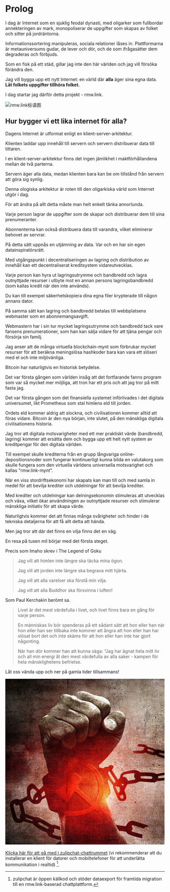 # Prolog

I dag är Internet som en sjuklig feodal dynasti, med oligarker som fullbordar annekteringen av mark, monopoliserar de uppgifter som skapas av folket och sitter på jordräntorna.

Informationssortering manipuleras, sociala relationer låses in. Plattformarna är metauniversums gudar, de lever och dör, och de som ifrågasätter dem degraderas och förbjuds.

Som en fisk på ett städ, gillar jag inte den här världen och jag vill försöka förändra den.

Jag vill bygga upp ett nytt Internet: en värld där **alla** äger sina egna data. **Låt folkets uppgifter tillhöra folket.**

I dag startar jag därför detta projekt - rmw.link.

![rmw.link标语图](/slogan.svg)

## Hur bygger vi ett lika internet för alla?

Dagens Internet är utformat enligt en klient-server-arkitektur.

Klienten laddar upp innehåll till servern och servern distribuerar data till tittaren.

I en klient-server-arkitektur finns det ingen jämlikhet i maktförhållandena mellan de två parterna.

Servern äger alla data, medan klienten bara kan be om tillstånd från servern att göra sig synlig.

Denna ologiska arkitektur är roten till den oligarkiska värld som Internet utgör i dag.

För att ändra på allt detta måste man helt enkelt tänka annorlunda.

Varje person lagrar de uppgifter som de skapar och distribuerar dem till sina prenumeranter.

Abonnenterna kan också distribuera data till varandra, vilket eliminerar behovet av servrar.

På detta sätt uppnås en utjämning av data. Var och en har sin egen datainspiratörsrätt.

Med utgångspunkt i decentraliseringen av lagring och distribution av innehåll kan ett decentraliserat kreditsystem vidareutvecklas.

Varje person kan hyra ut lagringsutrymme och bandbredd och lagra outnyttjade resurser i utbyte mot en annan persons lagringsbandbredd (som kallas kredit när den inte används).

Du kan till exempel säkerhetskopiera dina egna filer krypterade till någon annans dator.

På samma sätt kan lagring och bandbredd betalas till webbplatsens webmaster som en abonnemangsavgift.

Webmastern har i sin tur mycket lagringsutrymme och bandbredd tack vare fansens prenumerationer, som han kan sälja vidare för att tjäna pengar och försörja sin familj.

Jag anser att de många virtuella blockchain-mynt som förbrukar mycket resurser för att beräkna meningslösa hashkoder bara kan vara ett slöseri med el och inte miljövänliga.

Bitcoin har naturligtvis en historisk betydelse.

Det var första gången som världen insåg att det fortfarande fanns program som var så mycket mer möjliga, att tron har ett pris och att jag tror på mitt fasta jag.

Det var första gången som det finansiella systemet införlivades i det digitala universumet, likt Prometheus som stal himlens eld till jorden.

Ordets eld kommer aldrig att slockna, och civilisationen kommer alltid att föras vidare. Bitcoin är den nya början, inte slutet, på den mänskliga digitala civilisationens historia.

Jag tror att digitala motsvarigheter med ett mer praktiskt värde (bandbredd, lagring) kommer att ersätta dem och bygga upp ett helt nytt system av kreditpengar för den digitala världen.

Till exempel skulle krediterna från en grupp långvariga online-depositionsnoder som fungerar kontinuerligt kunna bilda en valutakorg som skulle fungera som den virtuella världens universella motsvarighet och kallas "rmw.link-mynt".

När en viss stordriftsekonomi har skapats kan man till och med samla in medel för att bevilja krediter och utdelningar för att bevilja krediter.

Med krediter och utdelningar kan delningsekonomin stimuleras att utvecklas och växa, vilket ökar användningen av outnyttjade resurser och stimulerar mänskliga initiativ för att skapa värde.

Naturligtvis kommer det att finnas många svårigheter och hinder i de tekniska detaljerna för att få allt detta att hända.

Men jag tror att där det finns en vilja finns det en väg.

En resa på tusen mil börjar med det första steget.

Precis som Imaho skrev i The Legend of Goku

> Jag vill att himlen inte längre ska täcka mina ögon.
> 
> Jag vill att jorden inte längre ska begrava mitt hjärta.
> 
> Jag vill att alla varelser ska förstå min vilja.
> 
> Jag vill att alla Buddhor ska försvinna i luften!

Som Paul Kerchakin berömt sa.

> Livet är det mest värdefulla i livet, och livet finns bara en gång för varje person.
> 
> En människas liv bör spenderas på ett sådant sätt att hon eller han när hon eller han ser tillbaka inte kommer att ångra att hon eller han har slösat bort det och inte skäms för att hon eller han inte har gjort någonting.
> 
> När han dör kommer han att kunna säga: "Jag har ägnat hela mitt liv och all min energi åt den mest värdefulla av alla saker - kampen för hela mänsklighetens befrielse.

Låt oss vända upp och ner på gamla tider tillsammans!

![](https://raw.githubusercontent.com/gcxfd/img/gh-pages/1.jpg)

[Klicka här för att gå med i zulipchat-chattrummet](https://rmw.zulipchat.com) (vi rekommenderar att du installerar en klient för datorer och mobiltelefoner för att underlätta kommunikation i realtid) [^1].

[^1]: zulipchat är öppen källkod och stöder dataexport för framtida migration till en rmw.link-baserad chattplattform.